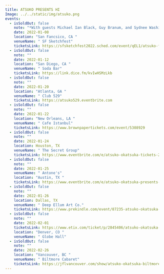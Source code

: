 ```yaml
---
title: ATSUKO PRESENTS HI
Image: ../../static/img/atsuko.png
events:
  - isSoldOut: false
    note: "*With guests Michael Ian Black, Guy Branum, and Sydnee Washington"
    date: 2022-01-08
    location: "San Fancsico, CA "
    venueName: " SF Sketchfest"
    ticketsLink: https://sfsketchfest2022.sched.com/event/qEL1/atsuko-friends
  - isSoldOut: false
    note: ""
    date: 2022-01-12
    location: "San Diego, CA "
    venueName: " Soda Bar"
    ticketsLink: https://link.dice.fm/kvIwHSMzLkb
  - isSoldOut: false
    note: ""
    date: 2022-01-20
    location: "Atlanta, GA "
    venueName: " Club 529"
    ticketsLink: https://atsuko529.eventbrite.com
  - isSoldOut: false
    note: ""
    date: 2022-01-22
    location: "New Orleans, LA "
    venueName: " Cafe Istanbul"
    ticketsLink: https://www.brownpapertickets.com/event/5308929
  - isSoldOut: false
    note: ""
    date: 2022-01-24
    location: Houston, TX
    venueName: " The Secret Group"
    ticketsLink: https://www.eventbrite.com/e/atsuko-okatsuka-tickets-210038188877
  - isSoldOut: false
    note: ""
    date: 2022-01-25
    venueName: " Antone's"
    location: "Austin, TX "
    ticketsLink: https://www.eventbrite.com/e/atsuko-okatsuka-presents-hi-tickets-203388379117
  - isSoldOut: false
    note: ""
    date: 2022-01-26
    location: Dallas, TX
    venueName: " Deep Ellum Art Co."
    ticketsLink: https://www.prekindle.com/event/87235-atsuko-okatsuka-dallas
  - isSoldOut: false
    note: ""
    date: 2022-02-01
    ticketsLink: https://www.etix.com/ticket/p/2845406/atsuko-okatsuka-denver-globe-hall
    location: "Denver, CO "
    venueName: " Globe Hall"
  - isSoldOut: false
    note: ""
    date: 2022-02-26
    location: "Vancouver, BC "
    venueName: " Biltmore Cabaret"
    ticketsLink: https://jflvancouver.com/show/atsuko-okatsuka-biltmore/
---
```


